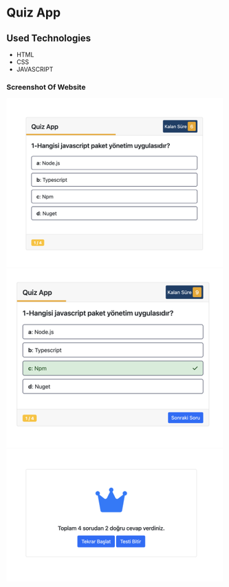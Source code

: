 # Quiz App 
## Used Technologies 
* HTML 
* CSS
* JAVASCRIPT
### Screenshot Of Website 
![Ekran resmi1](https://github.com/CavdarEsra/Quiz-App/blob/main/Quiz1.png)
![Ekran resmi2](Quiz2.png)
![Ekran resmi3](https://github.com/CavdarEsra/Quiz-App/blob/main/Quiz3.png)
